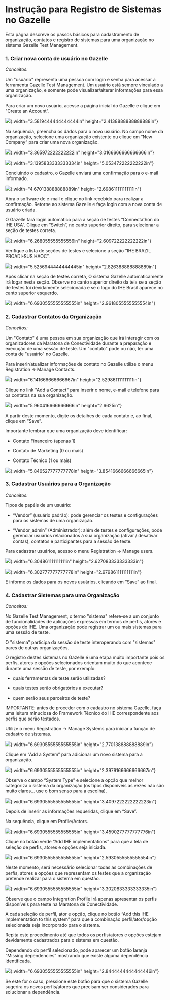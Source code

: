 # Instrução para Registro de Sistemas no Gazelle

Esta págna descreve os passos básicos para cadastramento de organização, contatos e registro de sistemas para uma
organização no sistema Gazelle Test Management.

### 1. Criar nova conta de usuário no Gazelle

*Conceitos:*

Um "usuário" representa uma pessoa com login e senha para acessar a ferramenta Gazelle Test Management. Um usuário está sempre vinculado a
uma organização, e somente pode visualizar/alterar informações para essa
organização.

Para criar um novo usuário, acesse a página inicial do Gazelle e clique em "Create an Account".

![](./media/image1.png){:width="3.5819444444444444in"
height="2.4138888888888888in"}

Na sequência, preencha os dados para o novo usuário. No campo nome da
organização, selecione uma organização existente ou clique em “New
Company” para criar uma nova organização.

![](./media/image3.png){:width="3.365972222222222in"
height="3.0166666666666666in"}

![](./media/image2.png){:width="3.1395833333333334in"
height="5.053472222222222in"}

Concluindo o cadastro, o Gazelle enviará uma confirmação para o e-mail informado.

![](./media/image4.png){:width="4.670138888888889in"
height="2.698611111111111in"}

Abra o software de e-mail e clique no link recebido para realizar a confirmação. Retorne ao sistema Gazelle e faça login com a nova conta de usuário criada. 

O Gazelle fará login automático para a seção de testes
“Connectathon do IHE USA”. Clique em “Switch”, no canto superior direito, para selecionar a seção de testes correta.

![](./media/image5.png){:width="6.268055555555556in"
height="2.609722222222222in"}

Verifique a lista de seções de testes e selecione a seção “IHE BRAZIL PROADI-SUS HAOC”.

![](./media/image6.png){:width="5.5256944444444445in"
height="2.826388888888889in"}

Após clicar na seção de testes correta, O sistema Gazelle
automaticamente irá logar nesta seção. Observe no canto superior direito da tela se a seção de testes foi devidamente selecionada e se o logo do IHE Brasil aparece no canto superior esquerdo.

![](./media/image7.png){:width="6.6930555555555555in" height="2.9618055555555554in"}

### 2. Cadastrar Contatos da Organização

*Conceitos:*

Um "Contato" é uma pessoa em sua organização que irá interagir com os organizadores da Maratona de Conectividade durante a preparação e execução de uma sessão de teste. Um "contato" pode ou não, ter uma conta de "usuário" no Gazelle.

Para inserir/atualizar informações de contato no Gazelle utilize o menu Registration -&gt; Manage Contacts.

![](./media/image8.png){:width="6.141666666666667in"
height="2.529861111111111in"}

Clique no link "Add a Contact" para inserir o nome, e-mail e telefone para os contatos na sua organização.

![](./media/image9.png){:width="5.960416666666666in" height="2.6625in"}

A partir deste momento, digite os detalhes de cada contato e, ao final, clique em “Save”.

Importante lembrar que uma organização deve identificar:

- Contato Financeiro (apenas 1)

- Contato de Marketing (0 ou mais)

- Contato Técnico (1 ou mais)

![](./media/image10.png){:width="5.846527777777778in"
height="3.8541666666666665in"}

### 3. Cadastrar Usuários para a Organização

*Conceitos:*

Tipos de papéis de um usuário:

- “Vendor” (usuário padrão): pode gerenciar os testes e configurações
para os sistemas de uma organização.

- “Vendor\_admin” (Administrador): além de testes e configurações, pode gerenciar
usuários relacionados à sua organização (ativar / desativar contas), contatos e participantes para a sessão de teste.

Para cadastrar usuários, acesso o menu Registration -&gt; Manage users.

![](./media/image11.png){:width="6.304861111111111in"
height="2.627083333333333in"}

![](./media/image12.png){:width="6.302777777777778in"
height="2.979861111111111in"}

E informe os dados para os novos usuários,
clicando em “Save” ao final.

### 4. Cadastrar Sistemas para uma Organização

*Conceitos:*

No Gazelle Test Management, o termo "sistema" refere-se a um conjunto de funcionalidades de aplicações expressas em termos de perfis, atores e opções do IHE. Uma organização pode registrar um ou mais sistemas para uma sessão de teste.

O "sistema" participa da sessão de teste interoperando com "sistemas" pares de outras organizações.

O registro destes sistemas no Gazelle é uma etapa muito importante pois os perfis, atores e opções selecionados orientam muito do que acontece durante uma sessão de teste, por exemplo:

- quais ferramentas de teste serão utilizadas?

- quais testes serão obrigatórios a executar?

- quem serão seus parceiros de teste?

IMPORTANTE: antes de proceder com o cadastro no sistema Gazelle, faça uma leitura minuciosa do Framework Técnico do IHE correspondente aos perfis que serão testados.

Utilize o menu Registration -&gt; Manage Systems para iniciar a função de cadastro de sistemas.

![](./media/image13.png){:width="6.6930555555555555in"
height="2.770138888888889in"}

Clique em “Add a System” para adicionar um novo sistema para a organização.

![](./media/image14.png){:width="6.6930555555555555in"
height="2.3979166666666667in"}

Observe o campo “System Type” e selecione a opção que melhor categoriza o sistema da organização (os tipos disponíveis as vezes não são muito claros… use
o bom senso para a escolha).

![](./media/image15.png){:width="6.6930555555555555in"
height="3.4097222222222223in"}

Depois de inserir as informações requeridas, clique em “Save”.

Na sequência, clique em Profile/Actors.

![](./media/image16.png){:width="6.6930555555555555in"
height="3.4590277777777776in"}

Clique no botão verde “Add IHE implementations” para que a tela de seleção de perfis, atores e opções seja iniciada.

![](./media/image17.png){:width="6.6930555555555555in"
height="2.5930555555555554in"}

Neste momento, será necessário selecionar todas as combinações de perfis, atores e opções que representam os testes que a organização pretende realizar para o sistema em questão.

![](./media/image18.png){:width="6.6930555555555555in"
height="3.3020833333333335in"}

Observe que o campo Integration Profile irá apenas apresentar os perfis disponíveis para teste na Maratona de Conectividade.

A cada seleção de perfil, ator e opção, clique no botão “Add this IHE implementation to this system” para que a combinação perfil/ator/opção selecionada seja incorporado para o sistema.

Repita este procedimento até que todos os perfis/atores e opções estejam devidamente cadastrados para o sistema em questão.

Dependendo do perfil selecionado, pode aparecer um botão laranja “Missing dependencies” mostrando que existe alguma dependência identificada.

![](./media/image19.png){:width="6.6930555555555555in"
height="2.8444444444444446in"}

Se este for o caso, pressione este botão para que o sistema Gazelle sugerira os novos perfis/atores que precisam ser considerados para solucionar a dependência. 
